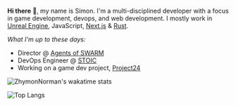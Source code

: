 **Hi there** 👋, my name is Simon. I'm a multi-disciplined developer with a focus in game development, devops, and web development. I mostly work in [Unreal Engine](https://unrealengine.com/), JavaScript, [Next.js](https://nextjs.org) & [Rust](https://www.rust-lang.org/). 

*What I'm up to these days:*
- Director @ [Agents of SWARM](https://agentsofswarm.com)
- DevOps Engineer @ [STOIC](https://stoicstudio.com/)
- Working on a game dev project, [Project24](https://swrm.link/?i=0o1lJ)

<!--
**ZhymonNorman/ZhymonNorman** is a ✨ _special_ ✨ repository because its `README.md` (this file) appears on your GitHub profile.

Here are some ideas to get you started:

- 🔭 I’m currently working on ...
- 🌱 I’m currently learning ...
- 👯 I’m looking to collaborate on ...
- 🤔 I’m looking for help with ...
- 💬 Ask me about ...
- 📫 How to reach me: ...
- 😄 Pronouns: ...
- ⚡ Fun fact: ...
-->

![ZhymonNorman's wakatime stats](https://github-readme-stats.vercel.app/api?username=ZhymonNorman&show_icons=true&bg_color=127,C9DB03,E6E200&title_color=000&text_color=2C2C2E&icon_color=2C2C2E)

![Top Langs](https://wakatime.com/share/@ZhymonNorman/1190eeb6-1e4e-42fd-a4c3-fbd588d96abc.png)

<!--
<a rel="me" href="https://mastodon.online/@Zhymon">Mastodon</a>
-->
